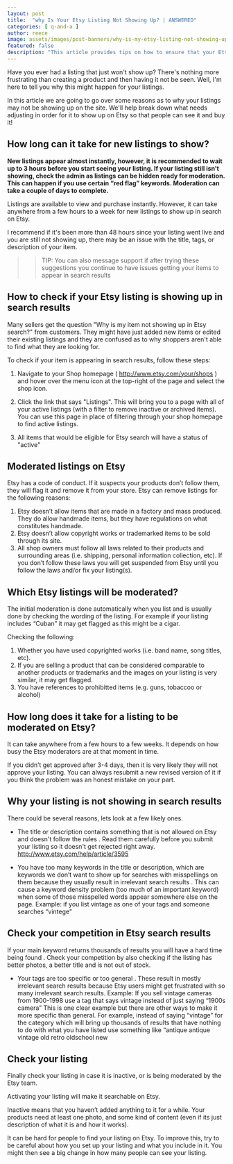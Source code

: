 ```yaml
---
layout: post
title:  "why Is Your Etsy Listing Not Showing Up? | ANSWERED" 
categories: [ q-and-a ]
author: reece
image: assets/images/post-banners/why-is-my-etsy-listing-not-showing-up.jpg
featured: false
description: "This article provides tips on how to ensure that your Etsy listings will show up in search results."
---
```


Have you ever had a listing that just won't show up? There's nothing more frustrating than creating a product and then having it not be seen. Well, I'm here to tell you why this might happen for your listings.

In this article we are going to go over some reasons as to why your listings may not be showing up on the site. We'll help break down what needs adjusting in order for it to show up on Etsy so that people can see it and buy it!

## How long can it take for new listings to show?


**New listings appear almost instantly, however, it is recommended to wait up to 3 hours before you start seeing your listing. If your listing still isn’t showing, check the admin as listings can be hidden ready for moderation. This can happen if you use certain “red flag” keywords. Moderation can take a couple of days to complete.**

Listings are available to view and purchase instantly. However, it can take anywhere from a few hours to a week for new listings to show up in search on Etsy.

I recommend if it's been more than 48 hours since your listing went live and you are still not showing up, there may be an issue with the title, tags, or description of your item. 

>> TIP: You can also message support if after trying these suggestions you continue to have issues getting your items to appear in search results

## How to check if your Etsy listing is showing up in search results

Many sellers get the question "Why is my item not showing up in Etsy search?" from customers. They might have just added new items or edited their existing listings and they are confused as to why shoppers aren't able to find what they are looking for.

To check if your item is appearing in search results, follow these steps:

1) Navigate to your Shop homepage ( http://www.etsy.com/your/shops ) and hover over the menu icon at the top-right of the page and select the shop icon. 

2) Click the link that says "Listings". This will bring you to a page with all of your active listings (with a filter to remove inactive or archived items). You can use this page in place of filtering through your shop homepage to find active listings.

3) All items that would be eligible for Etsy search will have a status of "active"



## Moderated listings on Etsy

Etsy has a code of conduct. If it suspects your products don’t follow them, they will flag it and remove it from your store. Etsy can remove listings for the following reasons:

1. Etsy doesn’t allow items that are made in a factory and mass produced. They do allow handmade items, but they have regulations on what constitutes handmade.
2. Etsy doesn’t allow copyright works or trademarked items to be sold through its site.
3. All shop owners must follow all laws related to their products and surrounding areas (i.e. shipping, personal information collection, etc). If you don’t follow these laws you will get suspended from Etsy until you follow the laws and/or fix your listing(s).



## Which Etsy listings will be moderated?

The initial moderation is done automatically when you list and is usually done by checking the wording of the listing. For example if your listing includes “Cuban” it may get flagged as this might be a cigar.

Checking the following:

1. Whether you have used copyrighted works (i.e. band name, song titles, etc).
2. If you are selling a product that can be considered comparable to another products or trademarks and the images on your listing is very similar, it may get flagged. 
3. You have references to prohibitted items (e.g. guns, tobaccoo or alcohol)

## How long does it take for a listing to be moderated on Etsy?

It can take anywhere from a few hours to a few weeks. It depends on how busy the Etsy moderators are at that moment in time.

If you didn’t get approved after 3-4 days, then it is very likely they will not approve your listing. You can always resubmit a new revised version of it if you think the problem was an honest mistake on your part.

## Why your listing is not showing in search results

There could be several reasons, lets look at a few likely ones.

- The title or description contains something that is not allowed on Etsy and doesn't follow the rules . Read them carefully before you submit your listing so it doesn't get rejected right away. http://www.etsy.com/help/article/3595

- You have too many keywords in the title or description, which are keywords we don’t want to show up for searches with misspellings on them because they usually result in irrelevant search results . This can cause a keyword density problem (too much of an important keyword) when some of those misspelled words appear somewhere else on the page. Example: if you list vintage as one of your tags and someone searches “vintege"

## Check your competition in Etsy search results

If your main keyword returns thousands of results you will have a hard time being found . Check your competition by also checking if the listing has better photos, a better title and is not out of stock.

- Your tags are too specific or too general . These result in mostly irrelevant search results because Etsy users might get frustrated with so many irrelevant search results. Example: If you sell vintage cameras from 1900-1998 use a tag that says vintage instead of just saying “1900s camera”  This is one clear example but there are other ways to make it more specific than general. For example, instead of saying “vintage” for the category which will bring up thousands of results that have nothing to do with what you have listed use something like “antique antique vintage old retro oldschool new

## Check your listing

Finally check your listing in case it is inactive, or is being moderated by the Etsy team. 

Activating your listing will make it searchable on Etsy.

Inactive means that you haven’t added anything to it for a while. Your products need at least one photo, and some kind of content (even if its just description of what it is and how it works).

It can be hard for people to find your listing on Etsy. To improve this, try to be careful about how you set up your listing and what you include in it. You might then see a big change in how many people can see your listing.
